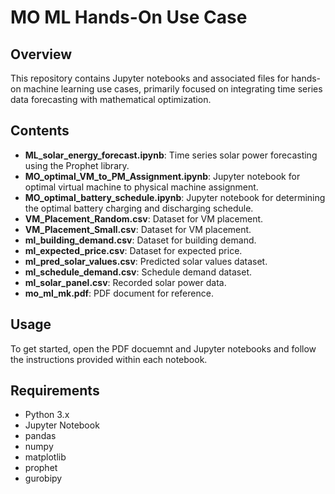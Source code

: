 # MO ML Hands-On Use Case

## Overview
This repository contains Jupyter notebooks and associated files for hands-on machine learning use cases, primarily focused on integrating time series data forecasting with mathematical optimization.

## Contents
- **ML_solar_energy_forecast.ipynb**: Time series solar power forecasting using the Prophet library.
- **MO_optimal_VM_to_PM_Assignment.ipynb**: Jupyter notebook for optimal virtual machine to physical machine assignment.
- **MO_optimal_battery_schedule.ipynb**: Jupyter notebook for determining the optimal battery charging and discharging schedule.
- **VM_Placement_Random.csv**: Dataset for VM placement.
- **VM_Placement_Small.csv**: Dataset for VM placement.
- **ml_building_demand.csv**: Dataset for building demand.
- **ml_expected_price.csv**: Dataset for expected price.
- **ml_pred_solar_values.csv**: Predicted solar values dataset.
- **ml_schedule_demand.csv**: Schedule demand dataset.
- **ml_solar_panel.csv**: Recorded solar power data.
- **mo_ml_mk.pdf**: PDF document for reference.

## Usage
To get started, open the PDF docuemnt and Jupyter notebooks and follow the instructions provided within each notebook.

## Requirements
- Python 3.x
- Jupyter Notebook
- pandas
- numpy
- matplotlib
- prophet
- gurobipy
